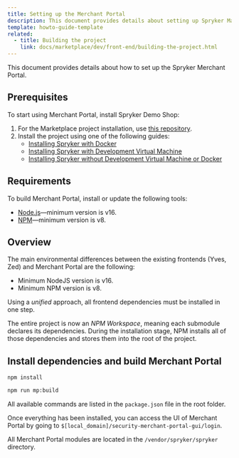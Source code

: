 ```yaml
---
title: Setting up the Merchant Portal
description: This document provides details about setting up Spryker Marketplace project.
template: howto-guide-template
related:
  - title: Building the project
    link: docs/marketplace/dev/front-end/building-the-project.html
---
```


This document provides details about how to set up the Spryker Merchant Portal.

## Prerequisites

To start using Merchant Portal, install Spryker Demo Shop:

1. For the Marketplace project installation, use [this repository](https://github.com/spryker-shop/suite).  
2. Install the project using one of the following guides:
   * [Installing Spryker with Docker](/docs/scos/dev/setup/installing-spryker-with-docker/installing-spryker-with-docker.html)
   * [Installing Spryker with Development Virtual Machine](/docs/scos/dev/setup/installing-spryker-with-development-virtual-machine/installing-spryker-with-development-virtual-machine.html)
   * [Installing Spryker without Development Virtual Machine or Docker](/docs/scos/dev/setup/installing-spryker-without-development-virtual-machine-or-docker.html)


## Requirements

To build Merchant Portal, install or update the following tools:
- [Node.js](https://nodejs.org/en/download/)—minimum version is v16.
- [NPM](https://docs.npmjs.com/downloading-and-installing-node-js-and-npm/)—minimum version is v8.

## Overview

The main environmental differences between the existing frontends (Yves, Zed) and Merchant Portal are the following:  
- Minimum NodeJS version is v16.
- Minimum NPM version is v8.

Using a *unified* approach, all frontend dependencies must be installed in one step.

The entire project is now an *NPM Workspace*, meaning each submodule declares its dependencies. During the installation stage, NPM installs all of those dependencies and stores them into the root of the project.

## Install dependencies and build Merchant Portal

```bash
npm install
```

```bash
npm run mp:build
```

All available commands are listed in the `package.json` file in the root folder.

Once everything has been installed, you can access the UI of Merchant Portal by going to `$[local_domain]/security-merchant-portal-gui/login`.

All Merchant Portal modules are located in the `/vendor/spryker/spryker` directory.
